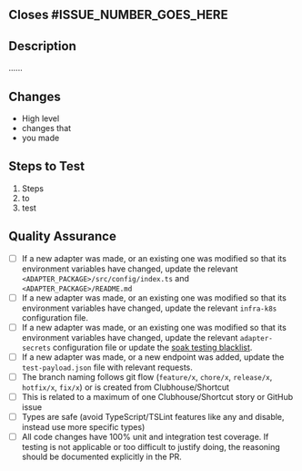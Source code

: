 <!-- Employees: Please use Clubhouse/Shortcuts's "Open PR" button from the relevant story or include links to relevant Clubhouse/Shortcut stories in your branch name, commit messages, or pull request comments. Do not add links to your pull request description, they will be ignored. https://help.clubhouse.io/hc/en-us/articles/207540323-Using-The-Clubhouse-GitHub-Integration -->

<!-- Employees: Delete this section. -->

## Closes #ISSUE_NUMBER_GOES_HERE

## Description

......

## Changes

- High level
- changes that
- you made

<!-- Acceptance testing steps, automated tests should _always_ be included -->

## Steps to Test

1. Steps
2. to
3. test

## Quality Assurance

- [ ] If a new adapter was made, or an existing one was modified so that its environment variables have changed, update the relevant `<ADAPTER_PACKAGE>/src/config/index.ts` and `<ADAPTER_PACKAGE>/README.md`
- [ ] If a new adapter was made, or an existing one was modified so that its environment variables have changed, update the relevant `infra-k8s` configuration file.
- [ ] If a new adapter was made, or an existing one was modified so that its environment variables have changed, update the relevant `adapter-secrets` configuration file or update the [soak testing blacklist](/packages/scripts/src/get-changed-adapters/soakTestBlacklist.ts).
- [ ] If a new adapter was made, or a new endpoint was added, update the `test-payload.json` file with relevant requests.
- [ ] The branch naming follows git flow (`feature/x`, `chore/x`, `release/x`, `hotfix/x`, `fix/x`) or is created from Clubhouse/Shortcut
- [ ] This is related to a maximum of one Clubhouse/Shortcut story or GitHub issue
- [ ] Types are safe (avoid TypeScript/TSLint features like any and disable, instead use more specific types)
- [ ] All code changes have 100% unit and integration test coverage. If testing is not applicable or too difficult to justify doing, the reasoning should be documented explicitly in the PR.
